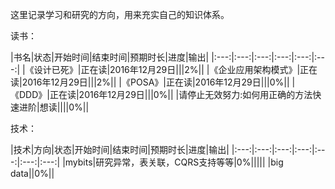 这里记录学习和研究的方向，用来充实自己的知识体系。

读书：

|书名|状态|开始时间|结束时间|预期时长|进度|输出|
|:---:|:---:|:---:|:---:|:---:|:---:|
|《设计已死》|正在读|2016年12月29日|||2%||
|《企业应用架构模式》|正在读|2016年12月29日|||2%||
|《POSA》|正在读|2016年12月29日|||0%||
|《DDD》|正在读|2016年12月29日|||0%||
|请停止无效努力:如何用正确的方法快速进阶|想读||||0%||

技术：

|技术|方向|状态|开始时间|结束时间|预期时长|进度|输出|
|:---:|:---:|:---:|:---:|:---:|:---:|:---:|
|mybits|研究异常，表关联，CQRS支持等等|0%|||||
|big data||0%||